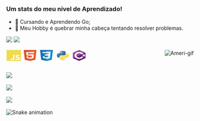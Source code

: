### Um stats do meu nivel de Aprendizado! 

- 🔭 Cursando e Aprendendo Go;
- 🌱 Meu Hobby é quebrar minha cabeça tentando resolver problemas.


<div>



  <img height="180em" src="https://github-readme-stats.vercel.app/api?username=GwentCujoh&show_icons=true&theme=dark&include_all_commits=true&count_private=true"/>

  <img height="180em" src="https://github-readme-stats.vercel.app/api/top-langs/?username=GwentCujoh&layout=compact&langs_count=16&theme=dark"/>

</div>

  

<div style="display: inline_block"><br>

  <img align="center" alt="Gwen-Js" height="30" width="40" src="https://raw.githubusercontent.com/devicons/devicon/master/icons/javascript/javascript-plain.svg">



  <img align="center" alt="Gwen-HTML" height="30" width="40" src="https://raw.githubusercontent.com/devicons/devicon/master/icons/html5/html5-original.svg">

  <img align="center" alt="Gwen-CSS" height="30" width="40" src="https://raw.githubusercontent.com/devicons/devicon/master/icons/css3/css3-original.svg">

  <img align="center" alt="Gwen-Python" height="30" width="40" src="https://raw.githubusercontent.com/devicons/devicon/master/icons/python/python-original.svg">

  <img align="center" alt="Gwen-Csharp" height="30" width="40" src="https://raw.githubusercontent.com/devicons/devicon/master/icons/csharp/csharp-original.svg">

  <img align="right" alt="Ameri-gif" height="180" src="https://media.discordapp.net/attachments/890880104614477826/893289431971295312/6645f6b24696f74b8b1558bc9e97107e.gif">

</div>

  

##

  

<div>

  <a href="https://www.youtube.com/c/Freecodecamp" target="_blank"><img src="https://img.shields.io/badge/YouTube-FF0000?style=for-the-badge&logo=youtube&logoColor=white" target="_blank"></a>




 <a href="https://discord.gg/S7Qbb3vrbQ" target="_blank"><img src="https://img.shields.io/badge/Discord-7289DA?style=for-the-badge&logo=discord&logoColor=white" target="_blank"></a> 

  <a href = "mailto:contato@rafaballerini.tech"><img src="https://img.shields.io/badge/Gmail-D14836?style=for-the-badge&logo=gmail&logoColor=white" target="_blank"></a>

</div>

![Snake animation](https://github.com/rafaballerini2/rafaballerini2/blob/output/github-contribution-grid-snake.svg)

